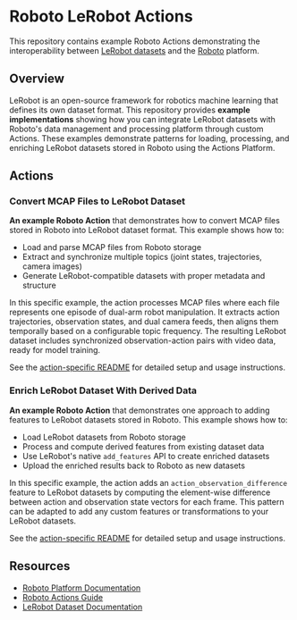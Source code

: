 # Roboto LeRobot Actions

This repository contains example Roboto Actions demonstrating the interoperability between [LeRobot datasets](https://huggingface.co/docs/lerobot/lerobot-dataset-v3) and the [Roboto](https://www.roboto.ai/) platform.

## Overview

LeRobot is an open-source framework for robotics machine learning that defines its own dataset format. This repository provides **example implementations** showing how you can integrate LeRobot datasets with Roboto's data management and processing platform through custom Actions. These examples demonstrate patterns for loading, processing, and enriching LeRobot datasets stored in Roboto using the Actions Platform.

## Actions

### Convert MCAP Files to LeRobot Dataset

**An example Roboto Action** that demonstrates how to convert MCAP files stored in Roboto into LeRobot dataset format. This example shows how to:
- Load and parse MCAP files from Roboto storage
- Extract and synchronize multiple topics (joint states, trajectories, camera images)
- Generate LeRobot-compatible datasets with proper metadata and structure

In this specific example, the action processes MCAP files where each file represents one episode of dual-arm robot manipulation. It extracts action trajectories, observation states, and dual camera feeds, then aligns them temporally based on a configurable topic frequency. The resulting LeRobot dataset includes synchronized observation-action pairs with video data, ready for model training.

See the [action-specific README](./mcap-to-lerobot/README.md) for detailed setup and usage instructions.

### Enrich LeRobot Dataset With Derived Data

**An example Roboto Action** that demonstrates one approach to adding features to LeRobot datasets stored in Roboto. This example shows how to:
- Load LeRobot datasets from Roboto storage
- Process and compute derived features from existing dataset data
- Use LeRobot's native `add_features` API to create enriched datasets
- Upload the enriched results back to Roboto as new datasets

In this specific example, the action adds an `action_observation_difference` feature to LeRobot datasets by computing the element-wise difference between action and observation state vectors for each frame. This pattern can be adapted to add any custom features or transformations to your LeRobot datasets.

See the [action-specific README](./enrich-lerobot-dataset/README.md) for detailed setup and usage instructions.

## Resources

- [Roboto Platform Documentation](https://docs.roboto.ai/)
- [Roboto Actions Guide](https://docs.roboto.ai/user-guides/process-data-actions.html)
- [LeRobot Dataset Documentation](https://huggingface.co/docs/lerobot/lerobot-dataset-v3)
